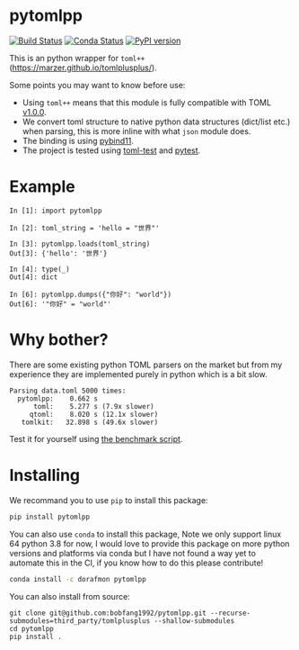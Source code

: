 # pytomlpp

[![Build Status](https://github.com/bobfang1992/pytomlpp/workflows/Wheels/badge.svg)](https://github.com/bobfang1992/pytomlpp/actions)
[![Conda Status](https://anaconda.org/dorafmon/pytomlpp/badges/version.svg)](https://anaconda.org/dorafmon/pytomlpp)
[![PyPI version](https://badge.fury.io/py/pytomlpp.svg)](https://badge.fury.io/py/pytomlpp)

This is an python wrapper for `toml++` (https://marzer.github.io/tomlplusplus/).

Some points you may want to know before use:
* Using `toml++` means that this module is fully compatible with TOML [v1.0.0](https://toml.io/en/v1.0.0). 
* We convert toml structure to native python data structures (dict/list etc.) when parsing, this is more inline with what `json` module does.
* The binding is using [pybind11](https://github.com/pybind/pybind11).
* The project is tested using [toml-test](https://github.com/BurntSushi/toml-test) and [pytest](https://github.com/pytest-dev/pytest).

# Example
```
In [1]: import pytomlpp                                                                                                                                                                                                                                                                            

In [2]: toml_string = 'hello = "世界"'                                                                                                                                                                                                                                                             

In [3]: pytomlpp.loads(toml_string)                                                                                                                                                                                                                                                                
Out[3]: {'hello': '世界'}

In [4]: type(_)                                                                                                                                                                                                                                                                                    
Out[4]: dict

In [6]: pytomlpp.dumps({"你好": "world"})                                                                                                                 
Out[6]: '"你好" = "world"'
```

# Why bother?
There are some existing python TOML parsers on the market but from my experience they are implemented purely in python which is a bit slow.

```
Parsing data.toml 5000 times:
  pytomlpp:    0.662 s
      toml:    5.277 s (7.9x slower)
     qtoml:    8.020 s (12.1x slower)
   tomlkit:   32.898 s (49.6x slower)
```
Test it for yourself using [the benchmark script](benchmark/run.py).

# Installing

We recommand you to use `pip` to install this package:
```sh
pip install pytomlpp
```

You can also use `conda` to install this package, Note we only support linux 64 python 3.8 for now, I would love to provide this package on more python versions and platforms via conda but I have not found a way yet to automate this in the CI, if you know how to do this please contribute!

```sh
conda install -c dorafmon pytomlpp
```

You can also install from source:

```
git clone git@github.com:bobfang1992/pytomlpp.git --recurse-submodules=third_party/tomlplusplus --shallow-submodules
cd pytomlpp
pip install .
```
